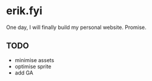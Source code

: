 # erik.fyi
One day, I will finally build my personal website. Promise.

## TODO
- minimise assets
- optimise sprite
- add GA
